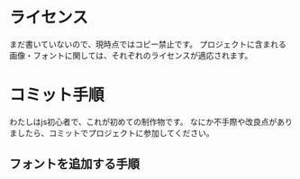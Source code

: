 # ライセンス
まだ書いていないので、現時点ではコピー禁止です。
プロジェクトに含まれる画像・フォントに関しては、それぞれのライセンスが適応されます。

# コミット手順
わたしはjs初心者で、これが初めての制作物です。
なにか不手際や改良点がありましたら、コミットでプロジェクトに参加してください。

## フォントを追加する手順